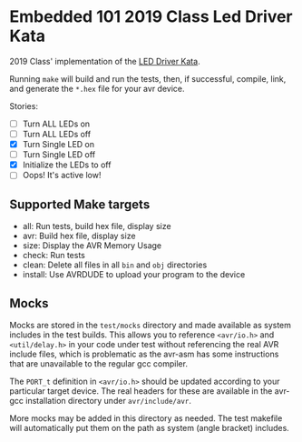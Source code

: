 # Embedded 101 2019 Class Led Driver Kata

2019 Class' implementation of the [LED Driver Kata](https://github.com/rubberduck203/led-driver-kata).

Running `make` will build and run the tests, then, if successful, compile, link, and generate the `*.hex` file for your avr device.

Stories:
  - [ ] Turn ALL LEDs on
  - [ ] Turn ALL LEDs off
  - [x] Turn Single LED on
  - [ ] Turn Single LED off
  - [x] Initialize the LEDs to off
  - [ ] Oops! It's active low!

## Supported Make targets

- all: Run tests, build hex file, display size
- avr: Build hex file, display size
- size: Display the AVR Memory Usage
- check: Run tests
- clean: Delete all files in all `bin` and `obj` directories
- install: Use AVRDUDE to upload your program to the device

## Mocks

Mocks are stored in the `test/mocks` directory and made available as system includes in the test builds.
This allows you to reference `<avr/io.h>` and `<util/delay.h>` in your code under test without referencing the real AVR include files, which is problematic as the avr-asm has some instructions that are unavailable to the regular gcc compiler.

The `PORT_t` definition in `<avr/io.h>` should be updated according to your particular target device.
The real headers for these are available in the avr-gcc installation directory under `avr/include/avr`.

More mocks may be added in this directory as needed. The test makefile will automatically put them on the path as system (angle bracket) includes.

